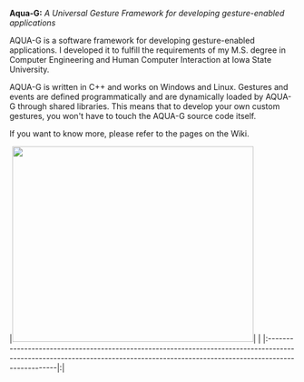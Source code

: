 **Aqua-G:** _A Universal Gesture Framework for developing gesture-enabled applications_

AQUA-G is a software framework for developing gesture-enabled applications.  I developed it to fulfill the requirements of my M.S. degree in Computer Engineering and Human Computer Interaction at Iowa State University.

AQUA-G is written in C++ and works on Windows and Linux.  Gestures and events are defined programmatically and are dynamically loaded by AQUA-G through shared libraries.  This means that to develop your own custom gestures, you won't have to touch the AQUA-G source code itself.

If you want to know more, please refer to the pages on the Wiki.

|<a href='http://www.youtube.com/watch?feature=player_embedded&v=S6vzN1jm2Cc' target='_blank'><img src='http://img.youtube.com/vi/S6vzN1jm2Cc/0.jpg' width='425' height=344 /></a>| |
|:--------------------------------------------------------------------------------------------------------------------------------------------------------------------------------|:|
